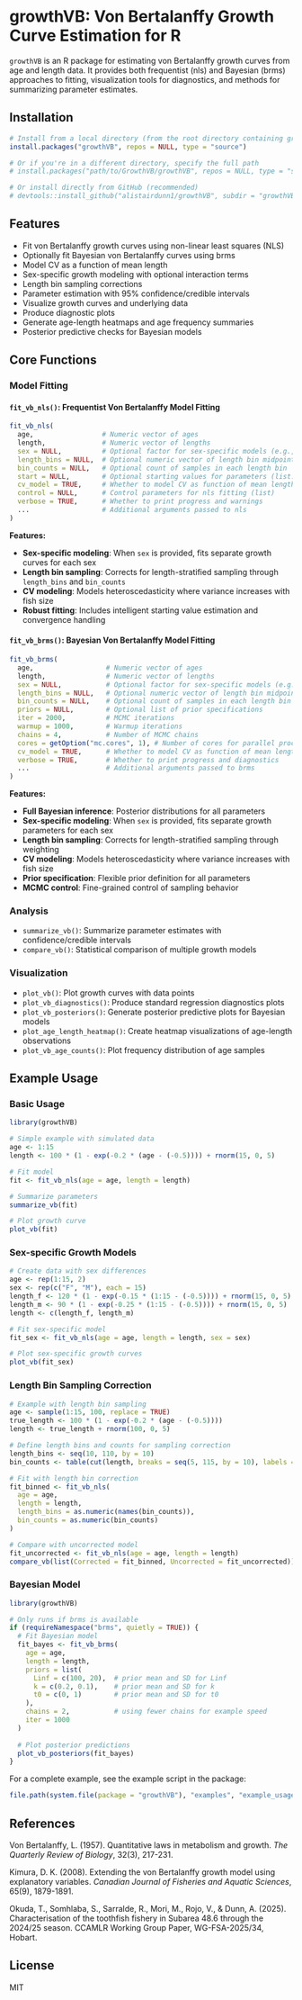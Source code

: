 # growthVB: Von Bertalanffy Growth Curve Estimation for R

`growthVB` is an R package for estimating von Bertalanffy growth curves from age and length data. It provides both frequentist (nls) and Bayesian (brms) approaches to fitting, visualization tools for diagnostics, and methods for summarizing parameter estimates.

## Installation

```r
# Install from a local directory (from the root directory containing growthVB folder)
install.packages("growthVB", repos = NULL, type = "source")

# Or if you're in a different directory, specify the full path
# install.packages("path/to/GrowthVB/growthVB", repos = NULL, type = "source")

# Or install directly from GitHub (recommended)
# devtools::install_github("alistairdunn1/growthVB", subdir = "growthVB")
```

## Features

- Fit von Bertalanffy growth curves using non-linear least squares (NLS)
- Optionally fit Bayesian von Bertalanffy curves using brms
- Model CV as a function of mean length
- Sex-specific growth modeling with optional interaction terms
- Length bin sampling corrections
- Parameter estimation with 95% confidence/credible intervals
- Visualize growth curves and underlying data
- Produce diagnostic plots
- Generate age-length heatmaps and age frequency summaries
- Posterior predictive checks for Bayesian models

## Core Functions

### Model Fitting

#### `fit_vb_nls()`: Frequentist Von Bertalanffy Model Fitting

```r
fit_vb_nls(
  age,                 # Numeric vector of ages
  length,              # Numeric vector of lengths
  sex = NULL,          # Optional factor for sex-specific models (e.g., "M", "F")
  length_bins = NULL,  # Optional numeric vector of length bin midpoints
  bin_counts = NULL,   # Optional count of samples in each length bin
  start = NULL,        # Optional starting values for parameters (list: Linf, k, t0)
  cv_model = TRUE,     # Whether to model CV as function of mean length
  control = NULL,      # Control parameters for nls fitting (list)
  verbose = TRUE,      # Whether to print progress and warnings
  ...                  # Additional arguments passed to nls
)
```

**Features:**

- **Sex-specific modeling**: When `sex` is provided, fits separate growth curves for each sex
- **Length bin sampling**: Corrects for length-stratified sampling through `length_bins` and `bin_counts`
- **CV modeling**: Models heteroscedasticity where variance increases with fish size
- **Robust fitting**: Includes intelligent starting value estimation and convergence handling

#### `fit_vb_brms()`: Bayesian Von Bertalanffy Model Fitting

```r
fit_vb_brms(
  age,                  # Numeric vector of ages
  length,               # Numeric vector of lengths
  sex = NULL,           # Optional factor for sex-specific models (e.g., "M", "F")
  length_bins = NULL,   # Optional numeric vector of length bin midpoints
  bin_counts = NULL,    # Optional count of samples in each length bin
  priors = NULL,        # Optional list of prior specifications
  iter = 2000,          # MCMC iterations
  warmup = 1000,        # Warmup iterations
  chains = 4,           # Number of MCMC chains
  cores = getOption("mc.cores", 1), # Number of cores for parallel processing
  cv_model = TRUE,      # Whether to model CV as function of mean length
  verbose = TRUE,       # Whether to print progress and diagnostics
  ...                   # Additional arguments passed to brms
)
```

**Features:**

- **Full Bayesian inference**: Posterior distributions for all parameters
- **Sex-specific modeling**: When `sex` is provided, fits separate growth parameters for each sex
- **Length bin sampling**: Corrects for length-stratified sampling through weighting
- **CV modeling**: Models heteroscedasticity where variance increases with fish size
- **Prior specification**: Flexible prior definition for all parameters
- **MCMC control**: Fine-grained control of sampling behavior

### Analysis

- `summarize_vb()`: Summarize parameter estimates with confidence/credible intervals
- `compare_vb()`: Statistical comparison of multiple growth models

### Visualization

- `plot_vb()`: Plot growth curves with data points
- `plot_vb_diagnostics()`: Produce standard regression diagnostics plots
- `plot_vb_posteriors()`: Generate posterior predictive plots for Bayesian models
- `plot_age_length_heatmap()`: Create heatmap visualizations of age-length observations
- `plot_vb_age_counts()`: Plot frequency distribution of age samples

## Example Usage

### Basic Usage

```r
library(growthVB)

# Simple example with simulated data
age <- 1:15
length <- 100 * (1 - exp(-0.2 * (age - (-0.5)))) + rnorm(15, 0, 5)

# Fit model
fit <- fit_vb_nls(age = age, length = length)

# Summarize parameters
summarize_vb(fit)

# Plot growth curve
plot_vb(fit)
```

### Sex-specific Growth Models

```r
# Create data with sex differences
age <- rep(1:15, 2)
sex <- rep(c("F", "M"), each = 15)
length_f <- 120 * (1 - exp(-0.15 * (1:15 - (-0.5)))) + rnorm(15, 0, 5)
length_m <- 90 * (1 - exp(-0.25 * (1:15 - (-0.5)))) + rnorm(15, 0, 5)
length <- c(length_f, length_m)

# Fit sex-specific model
fit_sex <- fit_vb_nls(age = age, length = length, sex = sex)

# Plot sex-specific growth curves
plot_vb(fit_sex)
```

### Length Bin Sampling Correction

```r
# Example with length bin sampling
age <- sample(1:15, 100, replace = TRUE)
true_length <- 100 * (1 - exp(-0.2 * (age - (-0.5))))
length <- true_length + rnorm(100, 0, 5)

# Define length bins and counts for sampling correction
length_bins <- seq(10, 110, by = 10)
bin_counts <- table(cut(length, breaks = seq(5, 115, by = 10), labels = length_bins))

# Fit with length bin correction
fit_binned <- fit_vb_nls(
  age = age, 
  length = length,
  length_bins = as.numeric(names(bin_counts)),
  bin_counts = as.numeric(bin_counts)
)

# Compare with uncorrected model
fit_uncorrected <- fit_vb_nls(age = age, length = length)
compare_vb(list(Corrected = fit_binned, Uncorrected = fit_uncorrected))
```

### Bayesian Model

```r
library(growthVB)

# Only runs if brms is available
if (requireNamespace("brms", quietly = TRUE)) {
  # Fit Bayesian model
  fit_bayes <- fit_vb_brms(
    age = age, 
    length = length,
    priors = list(
      Linf = c(100, 20),  # prior mean and SD for Linf
      k = c(0.2, 0.1),    # prior mean and SD for k
      t0 = c(0, 1)        # prior mean and SD for t0
    ),
    chains = 2,           # using fewer chains for example speed
    iter = 1000
  )
  
  # Plot posterior predictions
  plot_vb_posteriors(fit_bayes)
}
```

For a complete example, see the example script in the package:

```r
file.path(system.file(package = "growthVB"), "examples", "example_usage.R")
```

## References

Von Bertalanffy, L. (1957). Quantitative laws in metabolism and growth. *The Quarterly Review of Biology*, 32(3), 217-231.

Kimura, D. K. (2008). Extending the von Bertalanffy growth model using explanatory variables. *Canadian Journal of Fisheries and Aquatic Sciences*, 65(9), 1879-1891.

Okuda, T., Somhlaba, S., Sarralde, R., Mori, M., Rojo, V., & Dunn, A. (2025). Characterisation of the toothfish fishery in Subarea 48.6 through the 2024/25 season. CCAMLR Working Group Paper, WG-FSA-2025/34, Hobart.

## License

MIT
